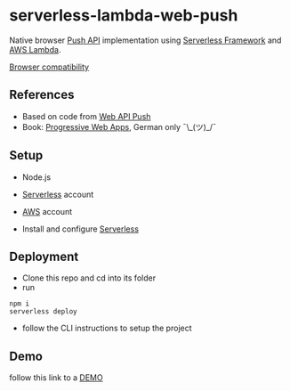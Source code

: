 # serverless-lambda-web-push

Native browser [Push API](https://developer.mozilla.org/en-US/docs/Web/API/Push_API) implementation using [Serverless Framework](https://serverless.com) and [AWS Lambda](https://aws.amazon.com/de/lambda/).

[Browser compatibility](https://developer.mozilla.org/en-US/docs/Web/API/Push_API#Browser_compatibility)

## References

- Based on code from [Web API Push](https://serviceworke.rs/web-push.html)
- Book: [Progressive Web Apps](https://www.rheinwerk-verlag.de/progressive-web-apps_4707/), German only ¯\\\_(ツ)\_/¯

## Setup

- Node.js
- [Serverless](https://serverless.com) account 
- [AWS](https://aws.amazon.com) account

- Install and configure [Serverless](https://serverless.com/framework/docs/getting-started/)

## Deployment

- Clone this repo and cd into its folder
- run
```
npm i
serverless deploy
```
- follow the CLI instructions to setup the project

## Demo

follow this link to a [DEMO](https://x9hocms7hb.execute-api.eu-central-1.amazonaws.com/dev/index.html)
